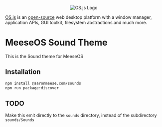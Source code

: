 <p align="center">
  <img alt="OS.js Logo" src="https://raw.githubusercontent.com/os-js/gfx/master/logo-big.png" />
</p>

[OS.js](https://www.os-js.org/) is an [open-source](https://raw.githubusercontent.com/os-js/OS.js/master/LICENSE) web desktop platform with a window manager, application APIs, GUI toolkit, filesystem abstractions and much more.

# MeeseOS Sound Theme

This is the Sound theme for MeeseOS

## Installation

```bash
npm install @aaronmeese.com/sounds
npm run package:discover
```

## TODO
Make this emit directly to the `sounds` directory, instead of the subdirectory `sounds/Sounds`
